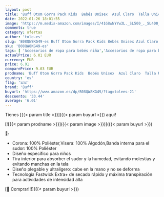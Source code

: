 ```yaml
---
layout: post
title: 'Buff Otom Gorra Pack Kids  Bebés Unisex  Azul Claro  Talla Unica'
date: 2022-01-26 18:01:55
image: 'https://m.media-amazon.com/images/I/41G8wNYYw3L._SL500_._SL400_.jpg'
comments: true
category: ofertas
author: 'tole.es'
slug: 'B08QW8KG49-es Buff Otom Gorra Pack Kids Bebés Unisex Azul Claro Talla Unica'
sku: 'B08QW8KG49-es'
tags: [ 'Accesorios de ropa para bebés niña','Accesorios de ropa para bebés niño','Ropa','Ropa para bebés','Ropa para bebés niña','Ropa para bebés niño','Sombreros y gorras para bebés niña','Sombreros y gorras para bebés niño','bebés','buff', ]
actualPrice: 6.01 EUR
currency: EUR
price: 6.01
comparePrice: 9.03 EUR
prodname: 'Buff Otom Gorra Pack Kids  Bebés Unisex  Azul Claro  Talla Unica'
country: 'es'
flag: '🇪🇸'
brand: 'Buff'
buyurl: 'https://www.amazon.es/dp/B08QW8KG49/?tag=tolees-21'
descuento: '33.44'
average: '6.01'
---
```


Tienes [{{< param title >}}]({{< param buyurl >}}) aqui!

[![{{< param prodname >}}]({{< param image >}})]({{< param buyurl >}})

🔎:

- Corona: 100% Poliéster,Visera: 100% Algodón,Banda interna para el sudor: 100% Poliéster
- Diseño específico para niños
- Tira interior para absorber el sudor y la humedad, evitando molestias y evitando manchas en la tela
- Diseño plegable y ultraligero: cabe en la mano y no se deforma
- Tecnología Fastwick Extra+ de secado rápido y máxima transpiración para actividades de intensidad alta

[🛒 Comprar!!!]({{< param buyurl >}})
